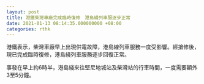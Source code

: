 ```yaml
---
layout: post
title: 港鐵柴灣車廠完成臨時復修　港島綫列車服逐步正常
date: 2021-01-13 08:14:35.000000000 +08:00
categories: rthk
---
```


港鐵表示，柴灣車廠早上出現供電故障，港島線列車服務一度受影響。經搶修後，現已完成臨時復修，港島綫列車服務逐步回復正常。

事發在早上約6時半，港島綫來往堅尼地城站及柴灣站的行車時間，一度需要額外3至5分鐘。
